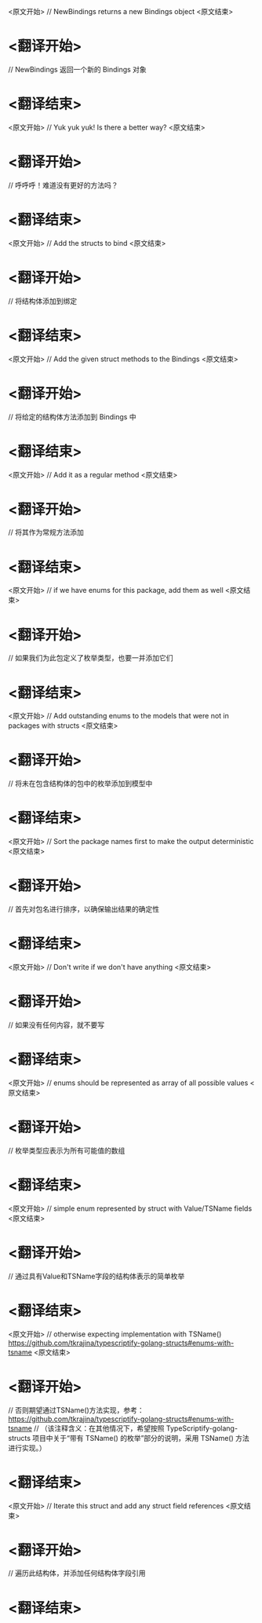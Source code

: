 
<原文开始>
// NewBindings returns a new Bindings object
<原文结束>

# <翻译开始>
// NewBindings 返回一个新的 Bindings 对象
# <翻译结束>


<原文开始>
// Yuk yuk yuk! Is there a better way?
<原文结束>

# <翻译开始>
// 呼呼呼！难道没有更好的方法吗？
# <翻译结束>


<原文开始>
// Add the structs to bind
<原文结束>

# <翻译开始>
// 将结构体添加到绑定
# <翻译结束>


<原文开始>
// Add the given struct methods to the Bindings
<原文结束>

# <翻译开始>
// 将给定的结构体方法添加到 Bindings 中
# <翻译结束>


<原文开始>
// Add it as a regular method
<原文结束>

# <翻译开始>
// 将其作为常规方法添加
# <翻译结束>


<原文开始>
// if we have enums for this package, add them as well
<原文结束>

# <翻译开始>
// 如果我们为此包定义了枚举类型，也要一并添加它们
# <翻译结束>


<原文开始>
// Add outstanding enums to the models that were not in packages with structs
<原文结束>

# <翻译开始>
// 将未在包含结构体的包中的枚举添加到模型中
# <翻译结束>


<原文开始>
// Sort the package names first to make the output deterministic
<原文结束>

# <翻译开始>
// 首先对包名进行排序，以确保输出结果的确定性
# <翻译结束>


<原文开始>
// Don't write if we don't have anything
<原文结束>

# <翻译开始>
// 如果没有任何内容，就不要写
# <翻译结束>


<原文开始>
// enums should be represented as array of all possible values
<原文结束>

# <翻译开始>
// 枚举类型应表示为所有可能值的数组
# <翻译结束>


<原文开始>
// simple enum represented by struct with Value/TSName fields
<原文结束>

# <翻译开始>
// 通过具有Value和TSName字段的结构体表示的简单枚举
# <翻译结束>


<原文开始>
// otherwise expecting implementation with TSName() https://github.com/tkrajina/typescriptify-golang-structs#enums-with-tsname
<原文结束>

# <翻译开始>
// 否则期望通过TSName()方法实现，参考：https://github.com/tkrajina/typescriptify-golang-structs#enums-with-tsname
// （该注释含义：在其他情况下，希望按照 TypeScriptify-golang-structs 项目中关于“带有 TSName() 的枚举”部分的说明，采用 TSName() 方法进行实现。）
# <翻译结束>


<原文开始>
// Iterate this struct and add any struct field references
<原文结束>

# <翻译开始>
// 遍历此结构体，并添加任何结构体字段引用
# <翻译结束>

